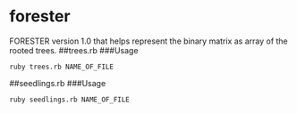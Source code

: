 # forester
FORESTER version 1.0 that helps represent the binary matrix as array of the rooted trees. 
##trees.rb
###Usage
```
ruby trees.rb NAME_OF_FILE
```

##seedlings.rb
###Usage
```
ruby seedlings.rb NAME_OF_FILE
```
